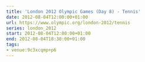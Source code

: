 ```yaml
---
title: 'London 2012 Olympic Games (Day 8) - Tennis'
date: 2012-08-04T12:00:00+01:00
url: https://www.olympic.org/london-2012/tennis
series: london_2012
start: 2012-08-04T12:00:00+01:00
end: 2012-08-04T18:30:00+01:00
tags:
- venue:9c3xcqmp+p6
---
```

